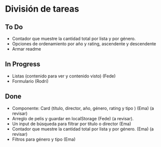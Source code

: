 # División de tareas

## To Do

- Contador que muestre la cantidad total por lista y por género.
- Opciones de ordenamiento por año y rating, ascendente y descendente
- Armar readme

## In Progress

- Listas (contenido para ver y contenido visto) (Fede)
- Formulario (Rodri)

## Done

- Componente: Card (título, director, año, género, rating y tipo ) (Ema) (a revisar)
- Arreglo de pelis y guardar en localStorage (Fede) (a revisar).
- Un input de búsqueda para filtrar por título o director (Ema)
- Contador que muestre la cantidad total por lista y por género. (Ema) (a revisar)
- Filtros para género y tipo (Ema)